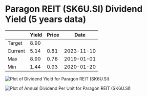 # Paragon REIT (SK6U.SI) Dividend Yield (5 years data)

|     | Yield   | Price | Date       |
|-----|---------|-------|------------|
| Target | 8.90 |  |  |
| Current | 5.14 | 0.81  | 2023-11-10 |
| Max | 8.90 | 0.78  | 2019-01-01 |
| Min | 1.44 | 0.93  | 2020-01-20 |

![Plot of Dividend Yield for Paragon REIT (SK6U.SI)](SK6U_div_5.png)

![Plot of Annual Dividend Per Unit for Paragon REIT (SK6U.SI)](SK6U_yearly_dpu.png)
